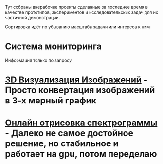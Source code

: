 Тут собраны внерабочие проекты сделанные за последнее время в качестве прототипов, экспериментов и исследовательских задач для их частичной демонстрации.

Сортировка идёт по убыванию масштаба задачи или интереса к ним

# Система мониторинга
Информация только по запросу




# [3D Визуализация Изображений](https://github.com/Veretion/3d-image-visualization) - Просто конвертация изображений в 3-х мерный график


# [Онлайн отрисовка спектрограммы](https://github.com/Veretion/DS-Sandbox/tree/main/spectro) - Далеко не самое достойное решение, но стабильное и работает на gpu, потом переделаю







